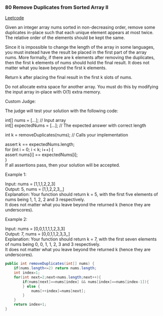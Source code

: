 ### 80 Remove Duplicates from Sorted Array II

[Leetcode](https://leetcode.com/problems/remove-duplicates-from-sorted-array-ii/)

Given an integer array nums sorted in non-decreasing order, remove some duplicates in-place such that each unique element appears at most twice. The relative order of the elements should be kept the same.

Since it is impossible to change the length of the array in some languages, you must instead have the result be placed in the first part of the array nums. More formally, if there are k elements after removing the duplicates, then the first k elements of nums should hold the final result. It does not matter what you leave beyond the first k elements.

Return k after placing the final result in the first k slots of nums.

Do not allocate extra space for another array. You must do this by modifying the input array in-place with O(1) extra memory.

Custom Judge:

The judge will test your solution with the following code:

int[] nums = [...]; // Input array  
int[] expectedNums = [...]; // The expected answer with correct length

int k = removeDuplicates(nums); // Calls your implementation

assert k == expectedNums.length;  
for (int i = 0; i < k; i++) {  
    assert nums[i] == expectedNums[i];  
}  
If all assertions pass, then your solution will be accepted.  

 

Example 1:

Input: nums = [1,1,1,2,2,3]  
Output: 5, nums = [1,1,2,2,3,_]  
Explanation: Your function should return k = 5, with the first five elements of nums being 1, 1, 2, 2 and 3 respectively.  
It does not matter what you leave beyond the returned k (hence they are underscores).  

Example 2:

Input: nums = [0,0,1,1,1,1,2,3,3]  
Output: 7, nums = [0,0,1,1,2,3,3,_,_]  
Explanation: Your function should return k = 7, with the first seven elements of nums being 0, 0, 1, 1, 2, 3 and 3 respectively.  
It does not matter what you leave beyond the returned k (hence they are underscores).  

```java
public int removeDuplicates(int[] nums) {
    if(nums.length<=2) return nums.length;
    int index=1;
    for(int next=2;next<nums.length;next++){
        if(nums[next]==nums[index] && nums[index]==nums[index-1]){
        } else {
            nums[++index]=nums[next];
        }
    }
    return index+1;
}
```